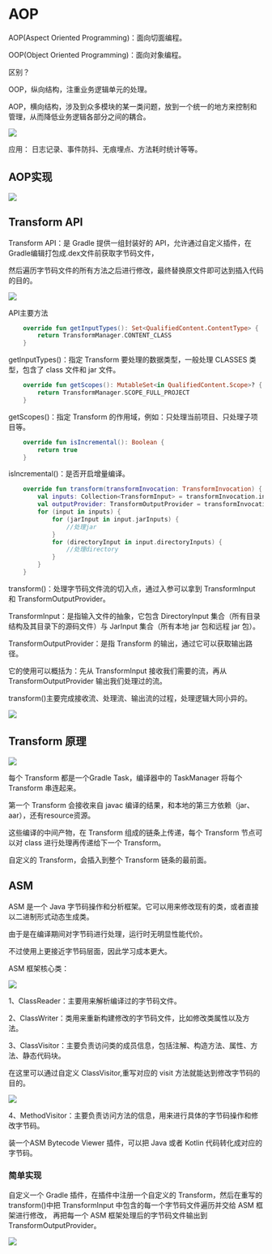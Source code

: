 # AOP

AOP(Aspect Oriented Programming)：面向切面编程。

OOP(Object Oriented Programming)：面向对象编程。

区别？

OOP，纵向结构，注重业务逻辑单元的处理。

AOP，横向结构，涉及到众多模块的某一类问题，放到一个统一的地方来控制和管理，从而降低业务逻辑各部分之间的耦合。

![](data7.png)

应用：
日志记录、事件防抖、无痕埋点、方法耗时统计等等。


## AOP实现

![](data8.png)


## Transform API

Transform API：是 Gradle 提供一组封装好的 API，允许通过自定义插件，在Gradle编辑打包成.dex文件前获取字节码文件， 

然后遍历字节码文件的所有方法之后进行修改，最终替换原文件即可达到插入代码的目的。

![](data5.png)

API主要方法

```kotlin
    override fun getInputTypes(): Set<QualifiedContent.ContentType> {
        return TransformManager.CONTENT_CLASS
    }
```

getInputTypes()：指定 Transform 要处理的数据类型，一般处理 CLASSES 类型，包含了 class 文件和 jar 文件。

```kotlin
    override fun getScopes(): MutableSet<in QualifiedContent.Scope>? {
        return TransformManager.SCOPE_FULL_PROJECT
    }
```

getScopes()：指定 Transform 的作用域，例如：只处理当前项目、只处理子项目等。

```kotlin
    override fun isIncremental(): Boolean {
        return true
    }
```

isIncremental()：是否开启增量编译。

```kotlin
    override fun transform(transformInvocation: TransformInvocation) {
        val inputs: Collection<TransformInput> = transformInvocation.inputs
        val outputProvider: TransformOutputProvider = transformInvocation.outputProvider
        for (input in inputs) {
            for (jarInput in input.jarInputs) {
                //处理jar
            }
            for (directoryInput in input.directoryInputs) {
                //处理directory
            }
        }
    }
```

transform()：处理字节码文件流的切入点，通过入参可以拿到 TransformInput 和 TransformOutputProvider。

TransformInput：是指输入文件的抽象，它包含 DirectoryInput 集合（所有目录结构及其目录下的源码文件）与 
JarInput 集合（所有本地 jar 包和远程 jar 包）。

TransformOutputProvider：是指 Transform 的输出，通过它可以获取输出路径。

它的使用可以概括为：先从 TransformInput 接收我们需要的流，再从 TransformOutputProvider 输出我们处理过的流。

transform()主要完成接收流、处理流、输出流的过程，处理逻辑大同小异的。

![](data6.png)

## Transform 原理

![](data3_流程.png)

每个 Transform 都是一个Gradle Task，编译器中的 TaskManager 将每个 Transform 串连起来。

第一个 Transform 会接收来自 javac 编译的结果，和本地的第三方依赖（jar、aar），还有resource资源。

这些编译的中间产物，在 Transform 组成的链条上传递，每个 Transform 节点可以对 class 进行处理再传递给下一个 Transform。

自定义的 Transform，会插入到整个 Transform 链条的最前面。

## ASM

ASM 是一个 Java 字节码操作和分析框架。它可以用来修改现有的类，或者直接以二进制形式动态生成类。

由于是在编译期间对字节码进行处理，运行时无明显性能代价。

不过使用上更接近字节码层面，因此学习成本更大。

ASM 框架核心类：

![](data4.png)

1、ClassReader：主要用来解析编译过的字节码文件。

2、ClassWriter：类用来重新构建修改的字节码文件，比如修改类属性以及方法。

3、ClassVisitor：主要负责访问类的成员信息，包括注解、构造方法、属性、方法、静态代码块。

在这里可以通过自定义 ClassVisitor,重写对应的 visit 方法就能达到修改字节码的目的。

![](data1_classvisitor.png)

4、MethodVisitor：主要负责访问方法的信息，用来进行具体的字节码操作和修改字节码。

装一个ASM Bytecode Viewer 插件，可以把 Java 或者 Kotlin 代码转化成对应的字节码。

### 简单实现

自定义一个 Gradle 插件，在插件中注册一个自定义的 Transform，然后在重写的 transform()中把 TransformInput 中包含的每一个字节码文件遍历并交给 ASM 框架进行修改，
再把每一个 ASM 框架处理后的字节码文件输出到 TransformOutputProvider。

![](data2_流程.png)
